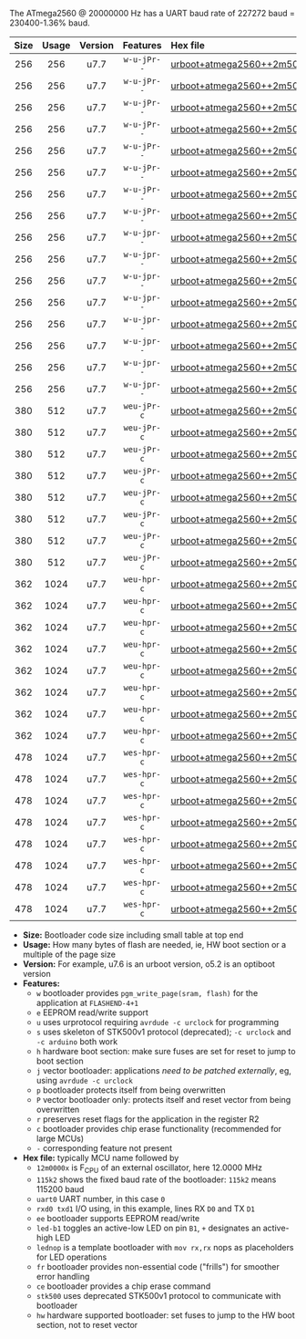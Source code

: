 The ATmega2560 @ 20000000 Hz has a UART baud rate of 227272 baud = 230400-1.36% baud.

|Size|Usage|Version|Features|Hex file|
|:-:|:-:|:-:|:-:|:--|
|256|256|u7.7|`w-u-jPr--`|[urboot+atmega2560++2m5000x+++28k8_uart0_rxe0_txe1_led+b7.hex](https://raw.githubusercontent.com/stefanrueger/urboot.hex/main/mcus/atmega2560/external_oscillator/fcpu++2m5000_Hz/br+++28k8_bps/urboot+atmega2560++2m5000x+++28k8_uart0_rxe0_txe1_led+b7.hex)|
|256|256|u7.7|`w-u-jPr--`|[urboot+atmega2560++2m5000x+++28k8_uart0_rxe0_txe1_lednop.hex](https://raw.githubusercontent.com/stefanrueger/urboot.hex/main/mcus/atmega2560/external_oscillator/fcpu++2m5000_Hz/br+++28k8_bps/urboot+atmega2560++2m5000x+++28k8_uart0_rxe0_txe1_lednop.hex)|
|256|256|u7.7|`w-u-jPr--`|[urboot+atmega2560++2m5000x+++28k8_uart1_rxd2_txd3_led+b7.hex](https://raw.githubusercontent.com/stefanrueger/urboot.hex/main/mcus/atmega2560/external_oscillator/fcpu++2m5000_Hz/br+++28k8_bps/urboot+atmega2560++2m5000x+++28k8_uart1_rxd2_txd3_led+b7.hex)|
|256|256|u7.7|`w-u-jPr--`|[urboot+atmega2560++2m5000x+++28k8_uart1_rxd2_txd3_lednop.hex](https://raw.githubusercontent.com/stefanrueger/urboot.hex/main/mcus/atmega2560/external_oscillator/fcpu++2m5000_Hz/br+++28k8_bps/urboot+atmega2560++2m5000x+++28k8_uart1_rxd2_txd3_lednop.hex)|
|256|256|u7.7|`w-u-jPr--`|[urboot+atmega2560++2m5000x+++28k8_uart2_rxh0_txh1_led+b7.hex](https://raw.githubusercontent.com/stefanrueger/urboot.hex/main/mcus/atmega2560/external_oscillator/fcpu++2m5000_Hz/br+++28k8_bps/urboot+atmega2560++2m5000x+++28k8_uart2_rxh0_txh1_led+b7.hex)|
|256|256|u7.7|`w-u-jPr--`|[urboot+atmega2560++2m5000x+++28k8_uart2_rxh0_txh1_lednop.hex](https://raw.githubusercontent.com/stefanrueger/urboot.hex/main/mcus/atmega2560/external_oscillator/fcpu++2m5000_Hz/br+++28k8_bps/urboot+atmega2560++2m5000x+++28k8_uart2_rxh0_txh1_lednop.hex)|
|256|256|u7.7|`w-u-jPr--`|[urboot+atmega2560++2m5000x+++28k8_uart3_rxj0_txj1_led+b7.hex](https://raw.githubusercontent.com/stefanrueger/urboot.hex/main/mcus/atmega2560/external_oscillator/fcpu++2m5000_Hz/br+++28k8_bps/urboot+atmega2560++2m5000x+++28k8_uart3_rxj0_txj1_led+b7.hex)|
|256|256|u7.7|`w-u-jPr--`|[urboot+atmega2560++2m5000x+++28k8_uart3_rxj0_txj1_lednop.hex](https://raw.githubusercontent.com/stefanrueger/urboot.hex/main/mcus/atmega2560/external_oscillator/fcpu++2m5000_Hz/br+++28k8_bps/urboot+atmega2560++2m5000x+++28k8_uart3_rxj0_txj1_lednop.hex)|
|256|256|u7.7|`w-u-jpr--`|[urboot+atmega2560++2m5000x+++28k8_uart0_rxe0_txe1_led+b7_fr.hex](https://raw.githubusercontent.com/stefanrueger/urboot.hex/main/mcus/atmega2560/external_oscillator/fcpu++2m5000_Hz/br+++28k8_bps/urboot+atmega2560++2m5000x+++28k8_uart0_rxe0_txe1_led+b7_fr.hex)|
|256|256|u7.7|`w-u-jpr--`|[urboot+atmega2560++2m5000x+++28k8_uart0_rxe0_txe1_lednop_fr.hex](https://raw.githubusercontent.com/stefanrueger/urboot.hex/main/mcus/atmega2560/external_oscillator/fcpu++2m5000_Hz/br+++28k8_bps/urboot+atmega2560++2m5000x+++28k8_uart0_rxe0_txe1_lednop_fr.hex)|
|256|256|u7.7|`w-u-jpr--`|[urboot+atmega2560++2m5000x+++28k8_uart1_rxd2_txd3_led+b7_fr.hex](https://raw.githubusercontent.com/stefanrueger/urboot.hex/main/mcus/atmega2560/external_oscillator/fcpu++2m5000_Hz/br+++28k8_bps/urboot+atmega2560++2m5000x+++28k8_uart1_rxd2_txd3_led+b7_fr.hex)|
|256|256|u7.7|`w-u-jpr--`|[urboot+atmega2560++2m5000x+++28k8_uart1_rxd2_txd3_lednop_fr.hex](https://raw.githubusercontent.com/stefanrueger/urboot.hex/main/mcus/atmega2560/external_oscillator/fcpu++2m5000_Hz/br+++28k8_bps/urboot+atmega2560++2m5000x+++28k8_uart1_rxd2_txd3_lednop_fr.hex)|
|256|256|u7.7|`w-u-jpr--`|[urboot+atmega2560++2m5000x+++28k8_uart2_rxh0_txh1_led+b7_fr.hex](https://raw.githubusercontent.com/stefanrueger/urboot.hex/main/mcus/atmega2560/external_oscillator/fcpu++2m5000_Hz/br+++28k8_bps/urboot+atmega2560++2m5000x+++28k8_uart2_rxh0_txh1_led+b7_fr.hex)|
|256|256|u7.7|`w-u-jpr--`|[urboot+atmega2560++2m5000x+++28k8_uart2_rxh0_txh1_lednop_fr.hex](https://raw.githubusercontent.com/stefanrueger/urboot.hex/main/mcus/atmega2560/external_oscillator/fcpu++2m5000_Hz/br+++28k8_bps/urboot+atmega2560++2m5000x+++28k8_uart2_rxh0_txh1_lednop_fr.hex)|
|256|256|u7.7|`w-u-jpr--`|[urboot+atmega2560++2m5000x+++28k8_uart3_rxj0_txj1_led+b7_fr.hex](https://raw.githubusercontent.com/stefanrueger/urboot.hex/main/mcus/atmega2560/external_oscillator/fcpu++2m5000_Hz/br+++28k8_bps/urboot+atmega2560++2m5000x+++28k8_uart3_rxj0_txj1_led+b7_fr.hex)|
|256|256|u7.7|`w-u-jpr--`|[urboot+atmega2560++2m5000x+++28k8_uart3_rxj0_txj1_lednop_fr.hex](https://raw.githubusercontent.com/stefanrueger/urboot.hex/main/mcus/atmega2560/external_oscillator/fcpu++2m5000_Hz/br+++28k8_bps/urboot+atmega2560++2m5000x+++28k8_uart3_rxj0_txj1_lednop_fr.hex)|
|380|512|u7.7|`weu-jPr-c`|[urboot+atmega2560++2m5000x+++28k8_uart0_rxe0_txe1_ee_led+b7_fr_ce.hex](https://raw.githubusercontent.com/stefanrueger/urboot.hex/main/mcus/atmega2560/external_oscillator/fcpu++2m5000_Hz/br+++28k8_bps/urboot+atmega2560++2m5000x+++28k8_uart0_rxe0_txe1_ee_led+b7_fr_ce.hex)|
|380|512|u7.7|`weu-jPr-c`|[urboot+atmega2560++2m5000x+++28k8_uart0_rxe0_txe1_ee_lednop_fr_ce.hex](https://raw.githubusercontent.com/stefanrueger/urboot.hex/main/mcus/atmega2560/external_oscillator/fcpu++2m5000_Hz/br+++28k8_bps/urboot+atmega2560++2m5000x+++28k8_uart0_rxe0_txe1_ee_lednop_fr_ce.hex)|
|380|512|u7.7|`weu-jPr-c`|[urboot+atmega2560++2m5000x+++28k8_uart1_rxd2_txd3_ee_led+b7_fr_ce.hex](https://raw.githubusercontent.com/stefanrueger/urboot.hex/main/mcus/atmega2560/external_oscillator/fcpu++2m5000_Hz/br+++28k8_bps/urboot+atmega2560++2m5000x+++28k8_uart1_rxd2_txd3_ee_led+b7_fr_ce.hex)|
|380|512|u7.7|`weu-jPr-c`|[urboot+atmega2560++2m5000x+++28k8_uart1_rxd2_txd3_ee_lednop_fr_ce.hex](https://raw.githubusercontent.com/stefanrueger/urboot.hex/main/mcus/atmega2560/external_oscillator/fcpu++2m5000_Hz/br+++28k8_bps/urboot+atmega2560++2m5000x+++28k8_uart1_rxd2_txd3_ee_lednop_fr_ce.hex)|
|380|512|u7.7|`weu-jPr-c`|[urboot+atmega2560++2m5000x+++28k8_uart2_rxh0_txh1_ee_led+b7_fr_ce.hex](https://raw.githubusercontent.com/stefanrueger/urboot.hex/main/mcus/atmega2560/external_oscillator/fcpu++2m5000_Hz/br+++28k8_bps/urboot+atmega2560++2m5000x+++28k8_uart2_rxh0_txh1_ee_led+b7_fr_ce.hex)|
|380|512|u7.7|`weu-jPr-c`|[urboot+atmega2560++2m5000x+++28k8_uart2_rxh0_txh1_ee_lednop_fr_ce.hex](https://raw.githubusercontent.com/stefanrueger/urboot.hex/main/mcus/atmega2560/external_oscillator/fcpu++2m5000_Hz/br+++28k8_bps/urboot+atmega2560++2m5000x+++28k8_uart2_rxh0_txh1_ee_lednop_fr_ce.hex)|
|380|512|u7.7|`weu-jPr-c`|[urboot+atmega2560++2m5000x+++28k8_uart3_rxj0_txj1_ee_led+b7_fr_ce.hex](https://raw.githubusercontent.com/stefanrueger/urboot.hex/main/mcus/atmega2560/external_oscillator/fcpu++2m5000_Hz/br+++28k8_bps/urboot+atmega2560++2m5000x+++28k8_uart3_rxj0_txj1_ee_led+b7_fr_ce.hex)|
|380|512|u7.7|`weu-jPr-c`|[urboot+atmega2560++2m5000x+++28k8_uart3_rxj0_txj1_ee_lednop_fr_ce.hex](https://raw.githubusercontent.com/stefanrueger/urboot.hex/main/mcus/atmega2560/external_oscillator/fcpu++2m5000_Hz/br+++28k8_bps/urboot+atmega2560++2m5000x+++28k8_uart3_rxj0_txj1_ee_lednop_fr_ce.hex)|
|362|1024|u7.7|`weu-hpr-c`|[urboot+atmega2560++2m5000x+++28k8_uart0_rxe0_txe1_ee_led+b7_fr_ce_hw.hex](https://raw.githubusercontent.com/stefanrueger/urboot.hex/main/mcus/atmega2560/external_oscillator/fcpu++2m5000_Hz/br+++28k8_bps/urboot+atmega2560++2m5000x+++28k8_uart0_rxe0_txe1_ee_led+b7_fr_ce_hw.hex)|
|362|1024|u7.7|`weu-hpr-c`|[urboot+atmega2560++2m5000x+++28k8_uart0_rxe0_txe1_ee_lednop_fr_ce_hw.hex](https://raw.githubusercontent.com/stefanrueger/urboot.hex/main/mcus/atmega2560/external_oscillator/fcpu++2m5000_Hz/br+++28k8_bps/urboot+atmega2560++2m5000x+++28k8_uart0_rxe0_txe1_ee_lednop_fr_ce_hw.hex)|
|362|1024|u7.7|`weu-hpr-c`|[urboot+atmega2560++2m5000x+++28k8_uart1_rxd2_txd3_ee_led+b7_fr_ce_hw.hex](https://raw.githubusercontent.com/stefanrueger/urboot.hex/main/mcus/atmega2560/external_oscillator/fcpu++2m5000_Hz/br+++28k8_bps/urboot+atmega2560++2m5000x+++28k8_uart1_rxd2_txd3_ee_led+b7_fr_ce_hw.hex)|
|362|1024|u7.7|`weu-hpr-c`|[urboot+atmega2560++2m5000x+++28k8_uart1_rxd2_txd3_ee_lednop_fr_ce_hw.hex](https://raw.githubusercontent.com/stefanrueger/urboot.hex/main/mcus/atmega2560/external_oscillator/fcpu++2m5000_Hz/br+++28k8_bps/urboot+atmega2560++2m5000x+++28k8_uart1_rxd2_txd3_ee_lednop_fr_ce_hw.hex)|
|362|1024|u7.7|`weu-hpr-c`|[urboot+atmega2560++2m5000x+++28k8_uart2_rxh0_txh1_ee_led+b7_fr_ce_hw.hex](https://raw.githubusercontent.com/stefanrueger/urboot.hex/main/mcus/atmega2560/external_oscillator/fcpu++2m5000_Hz/br+++28k8_bps/urboot+atmega2560++2m5000x+++28k8_uart2_rxh0_txh1_ee_led+b7_fr_ce_hw.hex)|
|362|1024|u7.7|`weu-hpr-c`|[urboot+atmega2560++2m5000x+++28k8_uart2_rxh0_txh1_ee_lednop_fr_ce_hw.hex](https://raw.githubusercontent.com/stefanrueger/urboot.hex/main/mcus/atmega2560/external_oscillator/fcpu++2m5000_Hz/br+++28k8_bps/urboot+atmega2560++2m5000x+++28k8_uart2_rxh0_txh1_ee_lednop_fr_ce_hw.hex)|
|362|1024|u7.7|`weu-hpr-c`|[urboot+atmega2560++2m5000x+++28k8_uart3_rxj0_txj1_ee_led+b7_fr_ce_hw.hex](https://raw.githubusercontent.com/stefanrueger/urboot.hex/main/mcus/atmega2560/external_oscillator/fcpu++2m5000_Hz/br+++28k8_bps/urboot+atmega2560++2m5000x+++28k8_uart3_rxj0_txj1_ee_led+b7_fr_ce_hw.hex)|
|362|1024|u7.7|`weu-hpr-c`|[urboot+atmega2560++2m5000x+++28k8_uart3_rxj0_txj1_ee_lednop_fr_ce_hw.hex](https://raw.githubusercontent.com/stefanrueger/urboot.hex/main/mcus/atmega2560/external_oscillator/fcpu++2m5000_Hz/br+++28k8_bps/urboot+atmega2560++2m5000x+++28k8_uart3_rxj0_txj1_ee_lednop_fr_ce_hw.hex)|
|478|1024|u7.7|`wes-hpr-c`|[urboot+atmega2560++2m5000x+++28k8_uart0_rxe0_txe1_ee_led+b7_fr_ce_stk500_hw.hex](https://raw.githubusercontent.com/stefanrueger/urboot.hex/main/mcus/atmega2560/external_oscillator/fcpu++2m5000_Hz/br+++28k8_bps/urboot+atmega2560++2m5000x+++28k8_uart0_rxe0_txe1_ee_led+b7_fr_ce_stk500_hw.hex)|
|478|1024|u7.7|`wes-hpr-c`|[urboot+atmega2560++2m5000x+++28k8_uart0_rxe0_txe1_ee_lednop_fr_ce_stk500_hw.hex](https://raw.githubusercontent.com/stefanrueger/urboot.hex/main/mcus/atmega2560/external_oscillator/fcpu++2m5000_Hz/br+++28k8_bps/urboot+atmega2560++2m5000x+++28k8_uart0_rxe0_txe1_ee_lednop_fr_ce_stk500_hw.hex)|
|478|1024|u7.7|`wes-hpr-c`|[urboot+atmega2560++2m5000x+++28k8_uart1_rxd2_txd3_ee_led+b7_fr_ce_stk500_hw.hex](https://raw.githubusercontent.com/stefanrueger/urboot.hex/main/mcus/atmega2560/external_oscillator/fcpu++2m5000_Hz/br+++28k8_bps/urboot+atmega2560++2m5000x+++28k8_uart1_rxd2_txd3_ee_led+b7_fr_ce_stk500_hw.hex)|
|478|1024|u7.7|`wes-hpr-c`|[urboot+atmega2560++2m5000x+++28k8_uart1_rxd2_txd3_ee_lednop_fr_ce_stk500_hw.hex](https://raw.githubusercontent.com/stefanrueger/urboot.hex/main/mcus/atmega2560/external_oscillator/fcpu++2m5000_Hz/br+++28k8_bps/urboot+atmega2560++2m5000x+++28k8_uart1_rxd2_txd3_ee_lednop_fr_ce_stk500_hw.hex)|
|478|1024|u7.7|`wes-hpr-c`|[urboot+atmega2560++2m5000x+++28k8_uart2_rxh0_txh1_ee_led+b7_fr_ce_stk500_hw.hex](https://raw.githubusercontent.com/stefanrueger/urboot.hex/main/mcus/atmega2560/external_oscillator/fcpu++2m5000_Hz/br+++28k8_bps/urboot+atmega2560++2m5000x+++28k8_uart2_rxh0_txh1_ee_led+b7_fr_ce_stk500_hw.hex)|
|478|1024|u7.7|`wes-hpr-c`|[urboot+atmega2560++2m5000x+++28k8_uart2_rxh0_txh1_ee_lednop_fr_ce_stk500_hw.hex](https://raw.githubusercontent.com/stefanrueger/urboot.hex/main/mcus/atmega2560/external_oscillator/fcpu++2m5000_Hz/br+++28k8_bps/urboot+atmega2560++2m5000x+++28k8_uart2_rxh0_txh1_ee_lednop_fr_ce_stk500_hw.hex)|
|478|1024|u7.7|`wes-hpr-c`|[urboot+atmega2560++2m5000x+++28k8_uart3_rxj0_txj1_ee_led+b7_fr_ce_stk500_hw.hex](https://raw.githubusercontent.com/stefanrueger/urboot.hex/main/mcus/atmega2560/external_oscillator/fcpu++2m5000_Hz/br+++28k8_bps/urboot+atmega2560++2m5000x+++28k8_uart3_rxj0_txj1_ee_led+b7_fr_ce_stk500_hw.hex)|
|478|1024|u7.7|`wes-hpr-c`|[urboot+atmega2560++2m5000x+++28k8_uart3_rxj0_txj1_ee_lednop_fr_ce_stk500_hw.hex](https://raw.githubusercontent.com/stefanrueger/urboot.hex/main/mcus/atmega2560/external_oscillator/fcpu++2m5000_Hz/br+++28k8_bps/urboot+atmega2560++2m5000x+++28k8_uart3_rxj0_txj1_ee_lednop_fr_ce_stk500_hw.hex)|

- **Size:** Bootloader code size including small table at top end
- **Usage:** How many bytes of flash are needed, ie, HW boot section or a multiple of the page size
- **Version:** For example, u7.6 is an urboot version, o5.2 is an optiboot version
- **Features:**
  + `w` bootloader provides `pgm_write_page(sram, flash)` for the application at `FLASHEND-4+1`
  + `e` EEPROM read/write support
  + `u` uses urprotocol requiring `avrdude -c urclock` for programming
  + `s` uses skeleton of STK500v1 protocol (deprecated); `-c urclock` and `-c arduino` both work
  + `h` hardware boot section: make sure fuses are set for reset to jump to boot section
  + `j` vector bootloader: applications *need to be patched externally*, eg, using `avrdude -c urclock`
  + `p` bootloader protects itself from being overwritten
  + `P` vector bootloader only: protects itself and reset vector from being overwritten
  + `r` preserves reset flags for the application in the register R2
  + `c` bootloader provides chip erase functionality (recommended for large MCUs)
  + `-` corresponding feature not present
- **Hex file:** typically MCU name followed by
  + `12m0000x` is F<sub>CPU</sub> of an external oscillator, here 12.0000 MHz
  + `115k2` shows the fixed baud rate of the bootloader: `115k2` means 115200 baud
  + `uart0` UART number, in this case `0`
  + `rxd0 txd1` I/O using, in this example, lines RX `D0` and TX `D1`
  + `ee` bootloader supports EEPROM read/write
  + `led-b1` toggles an active-low LED on pin `B1`, `+` designates an active-high LED
  + `lednop` is a template bootloader with `mov rx,rx` nops as placeholders for LED operations
  + `fr` bootloader provides non-essential code ("frills") for smoother error handling
  + `ce` bootloader provides a chip erase command
  + `stk500` uses deprecated STK500v1 protocol to communicate with bootloader
  + `hw` hardware supported bootloader: set fuses to jump to the HW boot section, not to reset vector
